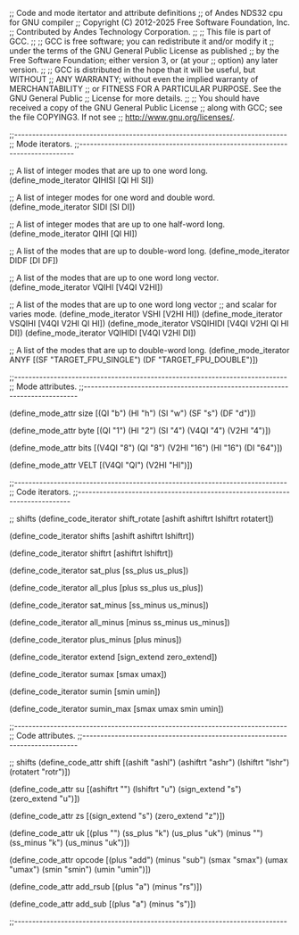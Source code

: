 ;; Code and mode itertator and attribute definitions
;; of Andes NDS32 cpu for GNU compiler
;; Copyright (C) 2012-2025 Free Software Foundation, Inc.
;; Contributed by Andes Technology Corporation.
;;
;; This file is part of GCC.
;;
;; GCC is free software; you can redistribute it and/or modify it
;; under the terms of the GNU General Public License as published
;; by the Free Software Foundation; either version 3, or (at your
;; option) any later version.
;;
;; GCC is distributed in the hope that it will be useful, but WITHOUT
;; ANY WARRANTY; without even the implied warranty of MERCHANTABILITY
;; or FITNESS FOR A PARTICULAR PURPOSE.  See the GNU General Public
;; License for more details.
;;
;; You should have received a copy of the GNU General Public License
;; along with GCC; see the file COPYING3.  If not see
;; <http://www.gnu.org/licenses/>.

;;----------------------------------------------------------------------------
;; Mode iterators.
;;----------------------------------------------------------------------------

;; A list of integer modes that are up to one word long.
(define_mode_iterator QIHISI [QI HI SI])

;; A list of integer modes for one word and double word.
(define_mode_iterator SIDI [SI DI])

;; A list of integer modes that are up to one half-word long.
(define_mode_iterator QIHI [QI HI])

;; A list of the modes that are up to double-word long.
(define_mode_iterator DIDF [DI DF])

;; A list of the modes that are up to one word long vector.
(define_mode_iterator VQIHI [V4QI V2HI])

;; A list of the modes that are up to one word long vector
;; and scalar for varies mode.
(define_mode_iterator VSHI [V2HI HI])
(define_mode_iterator VSQIHI [V4QI V2HI QI HI])
(define_mode_iterator VSQIHIDI [V4QI V2HI QI HI DI])
(define_mode_iterator VQIHIDI [V4QI V2HI DI])

;; A list of the modes that are up to double-word long.
(define_mode_iterator ANYF [(SF "TARGET_FPU_SINGLE")
			    (DF "TARGET_FPU_DOUBLE")])

;;----------------------------------------------------------------------------
;; Mode attributes.
;;----------------------------------------------------------------------------

(define_mode_attr size [(QI "b") (HI "h") (SI "w") (SF "s") (DF "d")])

(define_mode_attr byte [(QI "1") (HI "2") (SI "4") (V4QI "4") (V2HI "4")])

(define_mode_attr bits [(V4QI "8") (QI "8") (V2HI "16") (HI "16") (DI "64")])

(define_mode_attr VELT [(V4QI "QI") (V2HI "HI")])

;;----------------------------------------------------------------------------
;; Code iterators.
;;----------------------------------------------------------------------------

;; shifts
(define_code_iterator shift_rotate [ashift ashiftrt lshiftrt rotatert])

(define_code_iterator shifts [ashift ashiftrt lshiftrt])

(define_code_iterator shiftrt [ashiftrt lshiftrt])

(define_code_iterator sat_plus [ss_plus us_plus])

(define_code_iterator all_plus [plus ss_plus us_plus])

(define_code_iterator sat_minus [ss_minus us_minus])

(define_code_iterator all_minus [minus ss_minus us_minus])

(define_code_iterator plus_minus [plus minus])

(define_code_iterator extend [sign_extend zero_extend])

(define_code_iterator sumax [smax umax])

(define_code_iterator sumin [smin umin])

(define_code_iterator sumin_max [smax umax smin umin])

;;----------------------------------------------------------------------------
;; Code attributes.
;;----------------------------------------------------------------------------

;; shifts
(define_code_attr shift
  [(ashift "ashl") (ashiftrt "ashr") (lshiftrt "lshr") (rotatert "rotr")])

(define_code_attr su
  [(ashiftrt "") (lshiftrt "u") (sign_extend "s") (zero_extend "u")])

(define_code_attr zs
  [(sign_extend "s") (zero_extend "z")])

(define_code_attr uk
  [(plus "") (ss_plus "k") (us_plus "uk")
   (minus "") (ss_minus "k") (us_minus "uk")])

(define_code_attr opcode
  [(plus "add") (minus "sub") (smax "smax") (umax "umax") (smin "smin") (umin "umin")])

(define_code_attr add_rsub
  [(plus "a") (minus "rs")])

(define_code_attr add_sub
  [(plus "a") (minus "s")])

;;----------------------------------------------------------------------------
